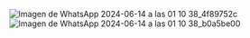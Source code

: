 ![Imagen de WhatsApp 2024-06-14 a las 01 10 38_4f89752c](https://github.com/Valeri0206/Fundamentos-de-Biodise-o/assets/164528953/94d61e70-33f7-46fa-8463-f33338be2996)
![Imagen de WhatsApp 2024-06-14 a las 01 10 38_b0a5be00](https://github.com/Valeri0206/Fundamentos-de-Biodise-o/assets/164528953/97a69103-d043-45eb-a4f4-374f7a06479c)
